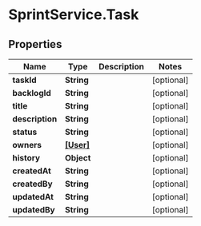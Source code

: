# SprintService.Task

## Properties

Name | Type | Description | Notes
------------ | ------------- | ------------- | -------------
**taskId** | **String** |  | [optional] 
**backlogId** | **String** |  | [optional] 
**title** | **String** |  | [optional] 
**description** | **String** |  | [optional] 
**status** | **String** |  | [optional] 
**owners** | [**[User]**](User.md) |  | [optional] 
**history** | **Object** |  | [optional] 
**createdAt** | **String** |  | [optional] 
**createdBy** | **String** |  | [optional] 
**updatedAt** | **String** |  | [optional] 
**updatedBy** | **String** |  | [optional] 


